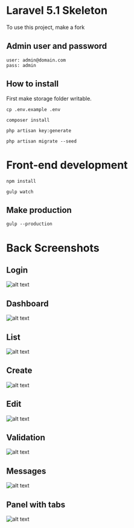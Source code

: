 # Laravel  5.1 Skeleton 

To use this project, make a fork

## Admin user and password

```
user: admin@domain.com
pass: admin
```

## How to install

First make storage folder writable. 

```
cp .env.example .env
```

```
composer install
```

```
php artisan key:generate
```

```
php artisan migrate --seed
```

# Front-end development

```
npm install
```

```
gulp watch
```

## Make production

```
gulp --production
```

# Back Screenshots

## Login
![alt text](https://raw.githubusercontent.com/rdehnhardt/skeleton/master/public/img/screen/skeleton-auth.jpg "Login")

## Dashboard
![alt text](https://raw.githubusercontent.com/rdehnhardt/skeleton/master/public/img/screen/skeleton-dashboard.jpg "Dashboard")

## List
![alt text](https://raw.githubusercontent.com/rdehnhardt/skeleton/master/public/img/screen/skeleton-list.jpg "List")

## Create
![alt text](https://raw.githubusercontent.com/rdehnhardt/skeleton/master/public/img/screen/skeleton-create.jpg "Create")

## Edit
![alt text](https://raw.githubusercontent.com/rdehnhardt/skeleton/master/public/img/screen/skeleton-edit.jpg "Edit")

## Validation
![alt text](https://raw.githubusercontent.com/rdehnhardt/skeleton/master/public/img/screen/skeleton-with-validation.jpg "Validation")

## Messages
![alt text](https://raw.githubusercontent.com/rdehnhardt/skeleton/master/public/img/screen/skeleton-with-messages.jpg "Validation")

## Panel with tabs
![alt text](https://raw.githubusercontent.com/rdehnhardt/skeleton/master/public/img/screen/skeleton-panel-with-tabs.jpg "Validation")